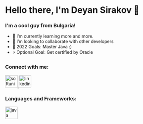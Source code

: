 # Hello there, I'm Deyan Sirakov 👋 
### I'm a cool guy from Bulgaria!

- 🌱 I’m currently learning more and more.
- 👯 I’m looking to collaborate with other developers
- 🥅 2022 Goals: Master Java :)
- ⚡ Optional Goal: Get certified by Oracle

### Connect with me:

<a href="https://softuni.bg/users/profile/show?username=Deyan2306" target="_blank" rel="noreferrer"> <img src="https://upload.wikimedia.org/wikipedia/commons/7/76/Logo_Software_University_%28SoftUni%29_-_blue.png" alt="softuni" width="40" height="40"/> </a> <a href="https://www.linkedin.com/in/deyan-sirakov-b6a421237/" target="_blank" rel="noreferrer"> <img src="https://upload.wikimedia.org/wikipedia/commons/thumb/c/ca/LinkedIn_logo_initials.png/768px-LinkedIn_logo_initials.png" alt="linkedin" width="40" height="40"/> </a>

### Languages and Frameworks:

<a href="https://www.java.com/en/" target="_blank" rel="noreferrer"> <img src="https://www.probytes.net/wp-content/uploads/2019/07/java-logo-vector-768x768.png" alt="java" width="40" height="40"/> </a>
